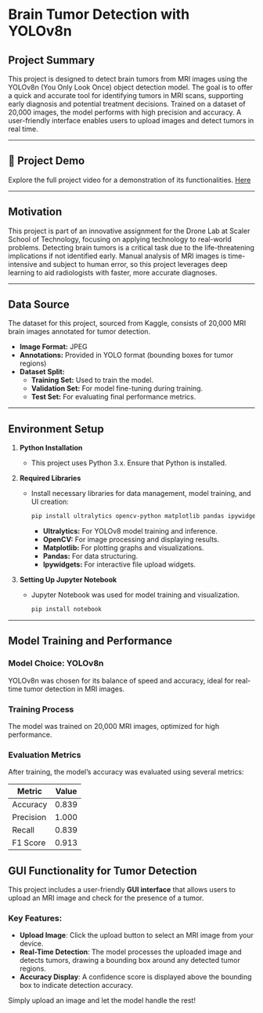 # Brain Tumor Detection with YOLOv8n

## Project Summary
This project is designed to detect brain tumors from MRI images using the YOLOv8n (You Only Look Once) object detection model. The goal is to offer a quick and accurate tool for identifying tumors in MRI scans, supporting early diagnosis and potential treatment decisions. Trained on a dataset of 20,000 images, the model performs with high precision and accuracy. A user-friendly interface enables users to upload images and detect tumors in real time.

---

## 🎥 Project Demo
Explore the full project video for a demonstration of its functionalities. [Here](URL)


---

## Motivation
This project is part of an innovative assignment for the Drone Lab at Scaler School of Technology, focusing on applying technology to real-world problems. Detecting brain tumors is a critical task due to the life-threatening implications if not identified early. Manual analysis of MRI images is time-intensive and subject to human error, so this project leverages deep learning to aid radiologists with faster, more accurate diagnoses.

---

## Data Source
The dataset for this project, sourced from Kaggle, consists of 20,000 MRI brain images annotated for tumor detection.

- **Image Format:** JPEG
- **Annotations:** Provided in YOLO format (bounding boxes for tumor regions)
- **Dataset Split:**
  - **Training Set:** Used to train the model.
  - **Validation Set:** For model fine-tuning during training.
  - **Test Set:** For evaluating final performance metrics.

---

## Environment Setup

1. **Python Installation**
   - This project uses Python 3.x. Ensure that Python is installed.

2. **Required Libraries**
   - Install necessary libraries for data management, model training, and UI creation:
     ```bash
     pip install ultralytics opencv-python matplotlib pandas ipywidgets notebook
     ```
     - **Ultralytics:** For YOLOv8 model training and inference.
     - **OpenCV:** For image processing and displaying results.
     - **Matplotlib:** For plotting graphs and visualizations.
     - **Pandas:** For data structuring.
     - **Ipywidgets:** For interactive file upload widgets.

3. **Setting Up Jupyter Notebook**
   - Jupyter Notebook was used for model training and visualization.
     ```bash
     pip install notebook
     ```

---

## Model Training and Performance

### Model Choice: YOLOv8n
YOLOv8n was chosen for its balance of speed and accuracy, ideal for real-time tumor detection in MRI images.

### Training Process
The model was trained on 20,000 MRI images, optimized for high performance.

### Evaluation Metrics
After training, the model’s accuracy was evaluated using several metrics:

| Metric     | Value  |
|------------|--------|
| Accuracy   | 0.839  |
| Precision  | 1.000  |
| Recall     | 0.839  |
| F1 Score   | 0.913  |

## GUI Functionality for Tumor Detection

This project includes a user-friendly **GUI interface** that allows users to upload an MRI image and check for the presence of a tumor.

### Key Features:
- **Upload Image**: Click the upload button to select an MRI image from your device.
- **Real-Time Detection**: The model processes the uploaded image and detects tumors, drawing a bounding box around any detected tumor regions.
- **Accuracy Display**: A confidence score is displayed above the bounding box to indicate detection accuracy.

Simply upload an image and let the model handle the rest!



